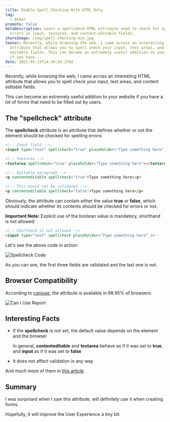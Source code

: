 ```yaml
---
title: Enable Spell Checking With HTML Only
tag:
  - Other
promote: false
metaDescription: Learn a spellcheck HTML attribute used to check for spelling
  errors in input, textarea, and content-editable fields.
shareImage: /img/spell-checking-min.jpg
teaser: Recently, while browsing the web, I came across an interesting HTML
  attribute that allows you to spell check your input, text areas, and content
  editable fields. This can become an extremely useful addition to your website
  if you have...
date: 2021-03-13T14:39:24.270Z
---
```

Recently, while browsing the web, I came across an interesting HTML attribute that allows you to spell check your input, text areas, and content editable fields. 

This can become an extremely useful addition to your website if you have a lot of forms that need to be filled out by users. 

## The "spellcheck" attribute

The **spellcheck** attribute is an attribute that defines whether or not the element should be checked for spelling errors:

```html
<!-- Input field -->
<input type="text" spellcheck="true" placeholder="Type something here" />

<!-- Textarea -->
<textarea spellcheck="true" placeholder="Type something here"></textarea>

<!-- Editable paragraph -->
<p contenteditable spellcheck="true">Type something here</p>

<!-- This would not be validated -->
<p contenteditable spellcheck="false">Type something here</p>
```

Obviously, the attribute can contain either the value **true** or **false**, which should indicate whether its contents should be checked for errors or not. 

**Important Note:** Explicit use of the boolean value is mandatory, shorthand is not allowed:

```html
<!-- Shorthand is not allowed -->
<input type="text" spellcheck placeholder="Type something here" />
```

Let's see the above code in action:

![Spellcheck Code](/img/spellcheck-min.gif "Spellcheck Code")

As you can see, the first three fields are validated and the last one is not.

## Browser Compatibility

According to [caniuse](https://caniuse.com/?search=spellcheck), the attribute is available in 98.95% of browsers:

![Can I Use Report](/img/screenshot-2021-03-12-at-15.58.06.png "Can I Use Report")

## Interesting Facts

* If the **spellcheck** is not set, the default value depends on the element and the browser

  In general, **contenteditable** and **textarea** behave as if it was set to **true**, and **input** as if it was set to **false**
* It does not affect validation in any way

And much more of them in [this article](https://www.wufoo.com/html5/spellcheck-attribute/).

## Summary

I was surprised when I saw this attribute, will definitely use it when creating forms.

Hopefully, it will improve the User Experience a tiny bit.